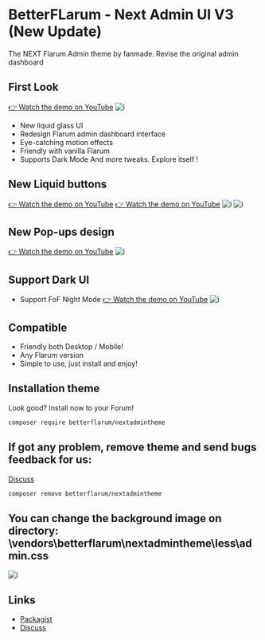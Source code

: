 
# BetterFLarum - Next Admin UI V3 (New Update)
The NEXT Flarum Admin theme by fanmade. Revise the original admin dashboard

## First Look
[👉 Watch the demo on YouTube](https://youtu.be/6N-Xim-2280)
![i](https://f004.backblazeb2.com/file/betterflarum/Next+Admin+UI+-+Light+theme+0-6+screenshot.png)

- New liquid glass UI
- Redesign Flarum admin dashboard interface
- Eye-catching motion effects
- Friendly with vanilla Flarum 
- Supports Dark Mode
And more tweaks. Explore itself !

## New Liquid buttons
[👉 Watch the demo on YouTube](https://youtu.be/xmimJp7Ylic)
[👉 Watch the demo on YouTube](https://youtu.be/iip86Mv400A)
![i](https://f004.backblazeb2.com/file/betterflarum/button2.png)
![i](https://betterflarum.s3.us-west-004.backblazeb2.com/button1.png)

## New Pop-ups design
[👉 Watch the demo on YouTube](https://youtu.be/jAQGOGnzhhk)
![i](https://betterflarum.s3.us-west-004.backblazeb2.com/popup.png)

## Support Dark UI
- Support FoF Night Mode
[👉 Watch the demo on YouTube](https://youtu.be/k-RjYxrvJKI)
![i](https://betterflarum.s3.us-west-004.backblazeb2.com/dark.png)

## Compatible
- Friendly both Desktop / Mobile!
- Any Flarum version
- Simple to use, just install and enjoy!


## Installation theme
Look good? Install now to your Forum!
```sh
composer require betterflarum/nextadmintheme
```
## If got any problem, remove theme and send bugs feedback for us:
[Discuss](https://discuss.flarum.org/d/33572-next-admin-ui)
```sh
composer remove betterflarum/nextadmintheme
```

## You can change the background image on directory: \vendors\betterflarum\nextadmintheme\less\admin.css
![i](https://i.imgur.com/Ykg8FOm.png)


## Links
- [Packagist](https://packagist.org/packages/betterflarum/nextadmintheme)
- [Discuss](https://discuss.flarum.org/d/33572-next-admin-ui)

